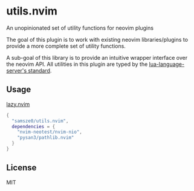 # utils.nvim

An unopinionated set of utility functions for neovim plugins

The goal of this plugin is to work with existing neovim libraries/plugins to provide a more complete set of utility functions.

A sub-goal of this library is to provide an intuitive wrapper interface over the neovim API. All utilities in this plugin are typed by the [lua-language-server's standard](https://github.com/LuaLS/lua-language-server/wiki/Annotations).

## Usage

[lazy.nvim](https://github.com/folke/lazy.nvim)

```lua
{
  "samsze0/utils.nvim",
  dependencies = {
    "nvim-neotest/nvim-nio",
    "pysan3/pathlib.nvim"
  }
}
```

## License

MIT
